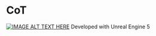 # CoT

[![IMAGE ALT TEXT HERE](https://img.youtube.com/vi/5LxMyMLXgcY/0.jpg)](https://www.youtube.com/watch?v=5LxMyMLXgcY)
Developed with Unreal Engine 5
